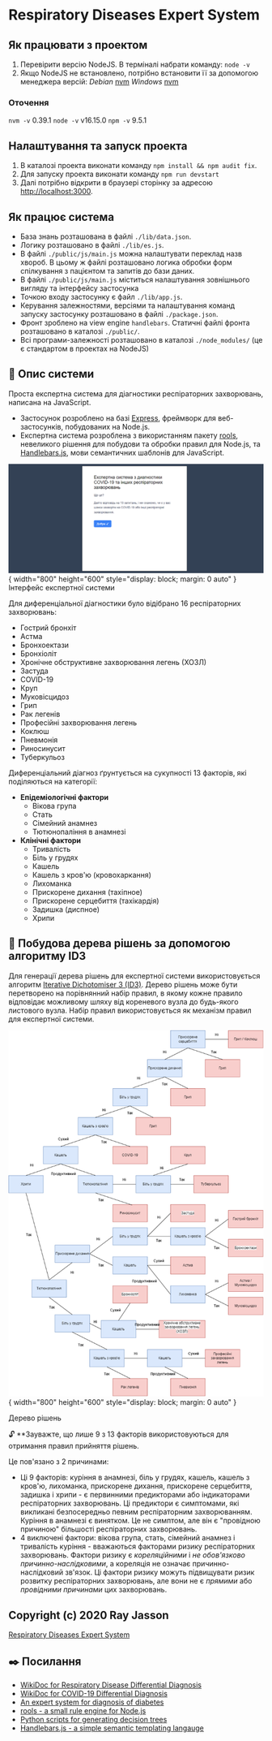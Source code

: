 # Respiratory Diseases Expert System

## Як працювати з проектом

1. Перевірити версію NodeJS. В терміналі набрати команду: `node -v`
2. Якщо NodeJS не встановлено, потрібно встановити її за допомогою менеджера версій:
   _Debian_ [nvm](https://www.digitalocean.com/community/tutorials/how-to-install-node-js-on-debian-10#installing-node-using-the-node-version-manager)
   _Windows_ [nvm](https://www.digitalocean.com/community/tutorials/how-to-install-node-js-and-create-a-local-development-environment-on-windows#step-1-installing-node-js-using-node-version-manager)

### Оточення

`nvm -v`
0.39.1
`node -v`
v16.15.0
`npm -v`
9.5.1

## Налаштування та запуск проекта

1. В каталозі проекта виконати команду `npm install && npm audit fix`.
2. Для запуску проекта виконати команду `npm run devstart`
3. Далі потрібно відкрити в браузері сторінку за адресою [http://localhost:3000](http://localhost:3000).

## Як працює система

- База знань розташована в файлі `./lib/data.json`.
- Логику розташовано в файлі `./lib/es.js`.
- В файлі `./public/js/main.js` можна налаштувати переклад назв хвороб. В цьому ж файлі розташовано логика обробки форм спілкування з пацієнтом та запитів до бази даних.
- В файлі `./public/js/main.js` міститься налаштування зовнішнього вигляду та інтерфейсу застосунка
- Точкою входу застосунку є файл `./lib/app.js`.
- Керування залежностями, версіями та налаштування команд запуску застосунку розташовано в файлі `./package.json`.
- Фронт зроблено на view engine `handlebars`. Статичні файлі фронта розташовано в каталозі `./public/`.
- Всі програми-залежності розташовано в каталозі `./node_modules/` (це є стандартом в проектах на NodeJS)

## :notebook: Опис системи

Проста експертна система для діагностики респіраторних захворювань, написана на JavaScript.

- Застосунок розроблено на базі [Express](https://expressjs.com/uk/), фреймворк для веб-застосунків, побудованих на Node.js.
- Експертна система розроблена з використанням пакету [rools](https://github.com/frankthelen/rools), невеликого рішення для побудови та обробки правил для Node.js, та [Handlebars.js](https://github.com/handlebars-lang/handlebars.js), мови семантичних шаблонів для JavaScript.

![Інтерфейс експертної системи](/docs/img/ui.png){ width="800" height="600" style="display: block; margin: 0 auto" }
Інтерфейс експертної системи

Для диференціальної діагностики було відібрано 16 респіраторних захворювань:

- Гострий бронхіт
- Астма
- Бронхоектази
- Бронхіоліт
- Хронічне обструктивне захворювання легень (ХОЗЛ)
- Застуда
- COVID-19
- Круп
- Муковісцидоз
- Грип
- Рак легенів
- Професійні захворювання легень
- Коклюш
- Пневмонія
- Риносинусит
- Туберкульоз

Диференціальний діагноз ґрунтується на сукупності 13 факторів, які поділяються на категорії:

- **Епідеміологічні фактори**
  - Вікова група
  - Стать
  - Сімейний анамнез
  - Тютюнопаління в анамнезі
- **Клінічні фактори**
  - Тривалість
  - Біль у грудях
  - Кашель
  - Кашель з кров'ю (кровохаркання)
  - Лихоманка
  - Прискорене дихання (тахіпное)
  - Прискорене серцебиття (тахікардія)
  - Задишка (диспное)
  - Хрипи

## :evergreen_tree: Побудова дерева рішень за допомогою алгоритму ID3

Для генерації дерева рішень для експертної системи використовується алгоритм [Iterative Dichotomiser 3 (ID3)](<https://uk.wikipedia.org/wiki/ID3_(%D0%B0%D0%BB%D0%B3%D0%BE%D1%80%D0%B8%D1%82%D0%BC)>).
Дерево рішень може бути перетворено на порівнянний набір правил, в якому кожне правило відповідає можливому шляху від кореневого вузла до будь-якого листового вузла. Набір правил використовується як механізм правил для експертної системи.

![Дерево рішень](/docs/img/decision_tree.png){ width="800" height="600" style="display: block; margin: 0 auto" }

Дерево рішень

:unlock: \*\*Зауважте, що лише 9 з 13 факторів використовуються для отримання правил прийняття рішень.

Це пов'язано з 2 причинами:

- Ці 9 факторів:
  куріння в анамнезі, біль у грудях, кашель, кашель з кров'ю, лихоманка, прискорене дихання, прискорене серцебиття, задишка і хрипи -
  є первинними предикторами або індикаторами респіраторних захворювань.
  Ці предиктори є симптомами, які викликані безпосередньо певним респіраторним захворюванням.
  Куріння в анамнезі є винятком. Це не симптом, але він є "провідною причиною" більшості респіраторних захворювань.
- 4 виключені фактори:
  вікова група, стать, сімейний анамнез і тривалість куріння -
  вважаються факторами ризику респіраторних захворювань.
  Фактори ризику є _кореляційними_ і _не обов'язково причинно-наслідковими_, а кореляція не означає причинно-наслідковий зв'язок.
  Ці фактори ризику можуть підвищувати ризик розвитку респіраторних захворювань, але вони не є _прямими_ або _провідними причинами_ цих захворювань.

## Copyright (c) 2020 Ray Jasson

[Respiratory Diseases Expert System](https://github.com/rayjasson98/Respiratory-Diseases-Expert-System)

## :black_nib: Посилання

- [WikiDoc for Respiratory Disease Differential Diagnosis](https://www.wikidoc.org/index.php/Respiratory_disease_differential_diagnosis)
- [WikiDoc for COVID-19 Differential Diagnosis](https://www.wikidoc.org/index.php/COVID-19_differential_diagnosis)
- [An expert system for diagnosis of diabetes](https://github.com/ZenHuzaini/node-js-expert-system-diabetes)
- [rools - a small rule engine for Node.js](https://github.com/frankthelen/rools)
- [Python scripts for generating decision trees](https://github.com/Erikfather/Decision_tree-python)
- [Handlebars.js - a simple semantic templating langauge](https://github.com/handlebars-lang/handlebars.js)
